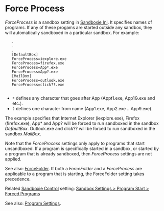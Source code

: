 # Force Process

_ForceProcess_ is a sandbox setting in [Sandboxie Ini](SandboxieIni.md). It specifies names of programs. If any of these progams are started outside any sandbox, they will automatically sandboxed in a particular sandbox. For example:

```
   .
   .
   .
   [DefaultBox]
   ForceProcess=iexplore.exe
   ForceProcess=firefox.exe
   ForceProcess=App*.exe
   ForceProcess=App?.exe
   [MailBox]
   ForceProcess=outlook.exe
   ForceProcess=click??.exe
   
```

- `*` defines any character that goes after App (Appt1.exe, App1G.exe and etc.).
- `?` defines one character from name (App1.exe, App2.exe .. App9.exe).

The example specifies that Internet Explorer (iexplore.exe), Firefox (firefox.exe), App* and App? will be forced to run sandboxed in the sandbox _DefaultBox_. Outlook.exe and click?? will be forced to run sandboxed in the sandbox _MailBox_.

Note that the _ForceProcess_ settings only apply to programs that start unsandboxed. If a program is specifically started in a sandbox, or started by a program that is already sandboxed, then _ForceProcess_ settings are not applied.

See also: [ForceFolder](ForceFolder.md). If both a _ForceFolder_ and a _ForceProcess_ are applicable to a program that is starting, the ForceFolder setting takes precedence.

Related [Sandboxie Control](SandboxieControl.md) setting: [Sandbox Settings > Program Start > Forced Programs](ProgramStartSettings.md#forced-programs)

See also: [Program Settings](ProgramSettings.md#page-1).
